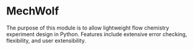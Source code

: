# MechWolf

The purpose of this module is to allow lightweight flow chemistry experiment design in Python. Features include extensive error checking, flexibility, and user extensibility.
